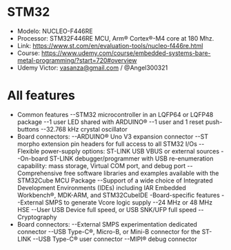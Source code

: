 # STM32
- Modelo: NUCLEO-F446RE
- Processor: STM32F446RE MCU, Arm® Cortex®-M4 core at 180 Mhz.
- Link: https://www.st.com/en/evaluation-tools/nucleo-f446re.html
- Course: https://www.udemy.com/course/embedded-systems-bare-metal-programming/?start=720#overview
- Udemy Victor: vasanza@gmail.com / @Angel300321

# All features
- Common features
--STM32 microcontroller in an LQFP64 or LQFP48 package
--1 user LED shared with ARDUINO®
--1 user and 1 reset push-buttons
--32.768 kHz crystal oscillator
- Board connectors:
--ARDUINO® Uno V3 expansion connector
--ST morpho extension pin headers for full access to all STM32 I/Os
--Flexible power-supply options: ST-LINK USB VBUS or external sources
--On-board ST-LINK debugger/programmer with USB re-enumeration capability: mass storage, Virtual COM port, and debug port
--Comprehensive free software libraries and examples available with the STM32Cube MCU Package
--Support of a wide choice of Integrated Development Environments (IDEs) including IAR Embedded Workbench®, MDK-ARM, and STM32CubeIDE
-Board-specific features
--External SMPS to generate Vcore logic supply
--24 MHz or 48 MHz HSE
--User USB Device full speed, or USB SNK/UFP full speed
--Cryptography
- Board connectors:
--External SMPS experimentation dedicated connector
--USB Type-C®, Micro-B, or Mini-B connector for the ST-LINK
--USB Type-C® user connector
--MIPI® debug connector
